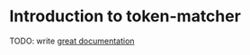 # Introduction to token-matcher

TODO: write [great documentation](http://jacobian.org/writing/what-to-write/)

